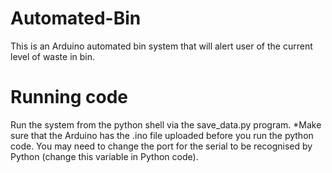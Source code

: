 # Automated-Bin
This is an Arduino automated bin system that will alert user of the current level of waste in bin.

# Running code
Run the system from the python shell via the save_data.py program.
*Make sure that the Arduino has the .ino file uploaded before you run the python code.
You may need to change the port for the serial to be recognised by Python (change this variable in Python code).
